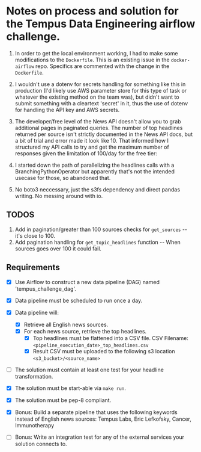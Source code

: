# Notes on process and solution for the Tempus Data Engineering airflow challenge.

1. In order to get the local environment working, I had to make some modifications to the `Dockerfile`. This is an existing issue in the `docker-airflow` repo. Specifics are commented with the change in the `Dockerfile`.

2. I wouldn't use a dotenv for secrets handling for something like this in production (I'd likely use AWS parameter store for this type of task or whatever the existing method on the team was), but didn't want to submit something with a cleartext 'secret' in it, thus the use of dotenv for handling the API key and AWS secrets.

3. The developer/free level of the News API doesn't allow you to grab additional pages in paginated queries. The number of top headlines returned per source isn't strictly documented in the News API docs, but a bit of trial and error made it look like 10. That informed how I structured my API calls to try and get the maximum number of responses given the limitation of 100/day for the free tier:

4. I started down the path of parallelizing the headlines calls with a BranchingPythonOperator but apparently that's not the intended usecase for those, so abandoned that.

5. No boto3 neccessary, just the s3fs dependency and direct pandas writing. No messing around with io.

## TODOS
1. Add in pagination/greater than 100 sources checks for `get_sources` -- it's close to 100.
2. Add pagination handling for `get_topic_headlines` function -- When sources goes over 100 it could fail.

## Requirements
- [x] Use Airflow to construct a new data pipeline (DAG) named 'tempus_challenge_dag'.
- [x] Data pipeline must be scheduled to run once a day.
- [x] Data pipeline will:
  - [x] Retrieve all English news sources.
  - [x] For each news source, retrieve the top headlines.
    - [x] Top headlines must be flattened into a CSV file. CSV Filename: `<pipeline_execution_date>_top_headlines.csv`
    - [x] Result CSV must be uploaded to the following s3 location `<s3_bucket>/<source_name>`
- [ ] The solution must contain at least one test for your headline transformation.
- [x] The solution must be start-able via `make run`.
- [x] The solution must be pep-8 compliant.
- [x] Bonus: Build a separate pipeline that uses the following keywords instead of English news sources: Tempus Labs, Eric Lefkofsky, Cancer, Immunotherapy
- [ ] Bonus: Write an integration test for any of the external services your solution connects to.



